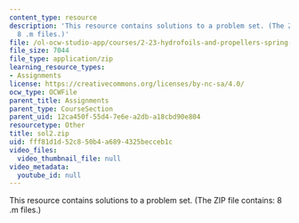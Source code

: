 ```yaml
---
content_type: resource
description: 'This resource contains solutions to a problem set. (The ZIP file contains:
  8 .m files.)'
file: /ol-ocw-studio-app/courses/2-23-hydrofoils-and-propellers-spring-2007/fff81d1d52c850b4a6894325becceb1c_sol2.zip
file_size: 7044
file_type: application/zip
learning_resource_types:
- Assignments
license: https://creativecommons.org/licenses/by-nc-sa/4.0/
ocw_type: OCWFile
parent_title: Assignments
parent_type: CourseSection
parent_uid: 12ca450f-55d4-7e6e-a2db-a18cbd90e804
resourcetype: Other
title: sol2.zip
uid: fff81d1d-52c8-50b4-a689-4325becceb1c
video_files:
  video_thumbnail_file: null
video_metadata:
  youtube_id: null
---
```

This resource contains solutions to a problem set. (The ZIP file contains: 8 .m files.)